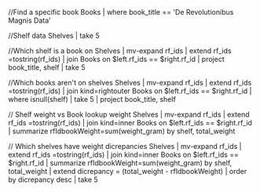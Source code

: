 //Find a specific book
Books
| where book_title == 'De Revolutionibus Magnis Data'

//Shelf data
Shelves
| take 5

//Which shelf is a book on
Shelves
| mv-expand rf_ids
| extend rf_ids =tostring(rf_ids)
| join Books on $left.rf_ids == $right.rf_id
| project book_title, shelf
| take 5

//Which books aren't on shelves
Shelves
| mv-expand rf_ids
| extend rf_ids =tostring(rf_ids)
| join kind=rightouter Books on $left.rf_ids == $right.rf_id
| where isnull(shelf)
| take 5
| project book_title, shelf


// Shelf weight vs Book lookup weight
Shelves
| mv-expand rf_ids
| extend rf_ids =tostring(rf_ids)
| join kind=inner Books on $left.rf_ids == $right.rf_id
| summarize rfIdbookWeight=sum(weight_gram) by shelf, total_weight

// Which shelves have weight dicrepancies
Shelves
| mv-expand rf_ids
| extend rf_ids =tostring(rf_ids)
| join kind=inner Books on $left.rf_ids == $right.rf_id
| summarize rfIdbookWeight=sum(weight_gram) by shelf, total_weight
| extend dicrepancy = (total_weight - rfIdbookWeight)
| order by dicrepancy desc 
| take 5
